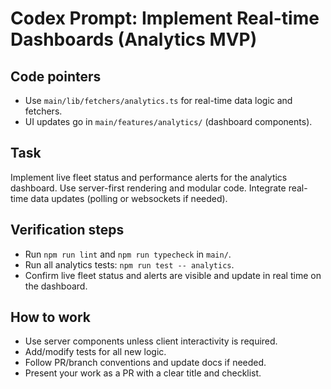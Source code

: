 # Codex Prompt: Implement Real-time Dashboards (Analytics MVP)

## Code pointers
- Use `main/lib/fetchers/analytics.ts` for real-time data logic and fetchers.
- UI updates go in `main/features/analytics/` (dashboard components).

## Task
Implement live fleet status and performance alerts for the analytics dashboard. Use server-first rendering and modular code. Integrate real-time data updates (polling or websockets if needed).

## Verification steps
- Run `npm run lint` and `npm run typecheck` in `main/`.
- Run all analytics tests: `npm run test -- analytics`.
- Confirm live fleet status and alerts are visible and update in real time on the dashboard.

## How to work
- Use server components unless client interactivity is required.
- Add/modify tests for all new logic.
- Follow PR/branch conventions and update docs if needed.
- Present your work as a PR with a clear title and checklist.
